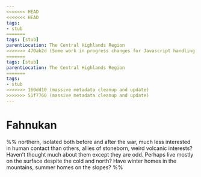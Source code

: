 ```yaml
---
<<<<<<< HEAD
<<<<<<< HEAD
tags:
- stub
=======
tags: [stub]
parentLocation: The Central Highlands Region
>>>>>>> 470ab2d (Some work in progress changes for Javascript handling of metadata)
=======
tags: [stub]
parentLocation: The Central Highlands Region
=======
tags:
- stub
>>>>>>> 160dd10 (massive metadata cleanup and update)
>>>>>>> 51f7760 (massive metadata cleanup and update)
---
```


# Fahnukan

%%
northern, isolated both before and after the war, much less interested in human contact than others, allies of stoneborn, weird volcanic interests? Haven’t thought much about them except they are odd. Perhaps live mostly on the surface despite the cold and north? Have winter homes in the mountains, summer homes on the slopes?
%%
